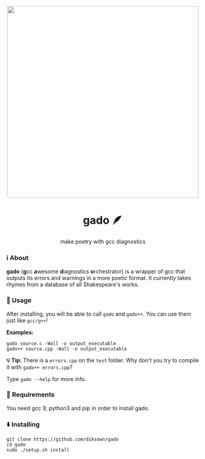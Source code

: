 <p align="center"><img src="https://user-images.githubusercontent.com/49994083/144731656-29900b63-7824-4077-b109-9a771af67e38.png" width="500px"></p>
<h1 align="center">gado 🪶</h1>
<p align="center">make poetry with gcc diagnostics</p>

### ℹ️ About 

**gado** (**g**cc **a**wesome **d**iagnostics **o**rchestrator) is a wrapper of gcc that outputs its errors and warnings in a more poetic format.
It currently takes rhymes from a database of all Shakespeare's works.

### 🔎 Usage 

After installing, you will be able to call `gado` and `gado++`. You can use them just like `gcc/g++`!

**Examples:**

```
gado source.c -Wall -o output_executable
gado++ source.cpp -Wall -o output_executable
```

**💡 Tip:** There is a `errors.cpp` on the `test` folder. Why don't you try to compile it with `gado++ errors.cpp`?

Type `gado --help` for more info.

### 📝 Requirements
You need gcc 9, python3 and pip in order to install gado.

### ⬇️ Installing
```
git clone https://github.com/diksown/gado
cd gado
sudo ./setup.sh install
```
